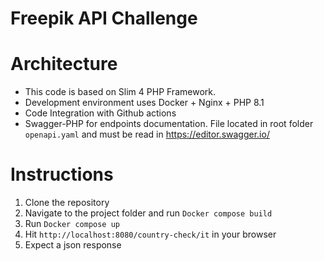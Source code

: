 # Freepik API Challenge

# Architecture
- This code is based on Slim 4 PHP Framework.
- Development environment uses Docker + Nginx + PHP 8.1
- Code Integration with Github actions
- Swagger-PHP for endpoints documentation. File located in root folder `openapi.yaml` and must be read in https://editor.swagger.io/

# Instructions
1. Clone the repository
2. Navigate to the project folder and run `Docker compose build`
3. Run `Docker compose up`
4. Hit `http://localhost:8080/country-check/it` in your browser
5. Expect a json response